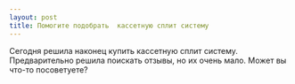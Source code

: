 ```yaml
---
layout: post 
title: Помогите подобрать  кассетную сплит систему 
--- 
```

Сегодня решила наконец купить  кассетную сплит систему. Предварительно решила поискать отзывы, но их очень мало. Может вы что-то посоветуете?